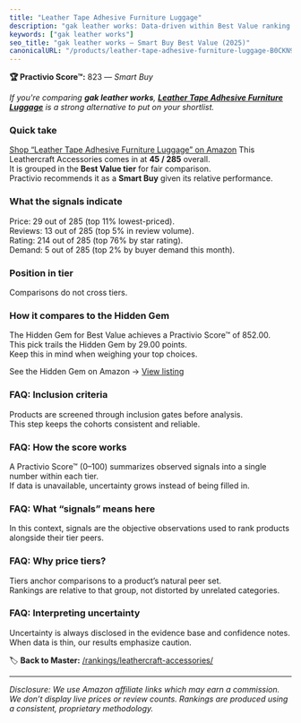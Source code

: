 ```yaml
---
title: "Leather Tape Adhesive Furniture Luggage"
description: "gak leather works: Data-driven within Best Value ranking using the Practivio Score™. Positioned by quality, value, demand, findability, momentum."
keywords: ["gak leather works"]
seo_title: "gak leather works — Smart Buy Best Value (2025)"
canonicalURL: "/products/leather-tape-adhesive-furniture-luggage-B0CKN9WR3Q/"
---
```


**🏆 Practivio Score™:** 823 — _Smart Buy_


*If you're comparing **gak leather works**, **[Leather Tape Adhesive Furniture Luggage](https://www.amazon.com/dp/B0CKN9WR3Q?tag=practivio-20)** is a strong alternative to put on your shortlist.*
### Quick take
[Shop “Leather Tape Adhesive Furniture Luggage” on Amazon](https://www.amazon.com/dp/B0CKN9WR3Q?tag=practivio-20)
This Leathercraft Accessories comes in at **45 / 285** overall.  
It is grouped in the **Best Value tier** for fair comparison.  
Practivio recommends it as a **Smart Buy** given its relative performance.

### What the signals indicate
Price: 29 out of 285 (top 11% lowest-priced).  
Reviews: 13 out of 285 (top 5% in review volume).  
Rating: 214 out of 285 (top 76% by star rating).  
Demand: 5 out of 285 (top 2% by buyer demand this month).

### Position in tier
Comparisons do not cross tiers.

### How it compares to the Hidden Gem
The Hidden Gem for Best Value achieves a Practivio Score™ of 852.00.  
This pick trails the Hidden Gem by 29.00 points.  
Keep this in mind when weighing your top choices.  

See the Hidden Gem on Amazon → [View listing](https://www.amazon.com/dp/B07PY639B5?tag=practivio-20)

### FAQ: Inclusion criteria
Products are screened through inclusion gates before analysis.  
This step keeps the cohorts consistent and reliable.

### FAQ: How the score works
A Practivio Score™ (0–100) summarizes observed signals into a single number within each tier.  
If data is unavailable, uncertainty grows instead of being filled in.

### FAQ: What “signals” means here
In this context, signals are the objective observations used to rank products alongside their tier peers.

### FAQ: Why price tiers?
Tiers anchor comparisons to a product’s natural peer set.  
Rankings are relative to that group, not distorted by unrelated categories.

### FAQ: Interpreting uncertainty
Uncertainty is always disclosed in the evidence base and confidence notes.  
When data is thin, our results emphasize caution.


🏷️ **Back to Master:** [/rankings/leathercraft-accessories/](/rankings/leathercraft-accessories/)

---
_Disclosure: We use Amazon affiliate links which may earn a commission. We don’t display live prices or review counts. Rankings are produced using a consistent, proprietary methodology._
